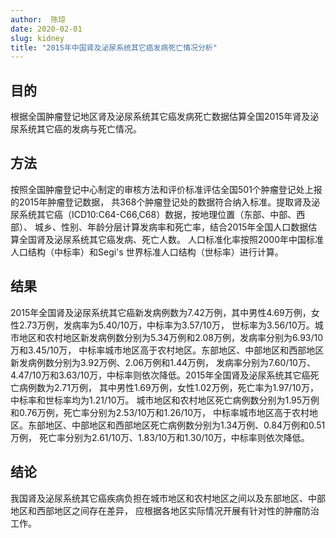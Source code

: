 ```yaml
---
author:  陈琼
date: 2020-02-01
slug: kidney
title: "2015年中国肾及泌尿系统其它癌发病死亡情况分析"
---
```


## 目的 
根据全国肿瘤登记地区肾及泌尿系统其它癌发病死亡数据估算全国2015年肾及泌尿系统其它癌的发病与死亡情况。

## 方法 
按照全国肿瘤登记中心制定的审核方法和评价标准评估全国501个肿瘤登记处上报的2015年肿瘤登记数据，
共368个肿瘤登记处的数据符合纳入标准。提取肾及泌尿系统其它癌（ICD10:C64-C66,C68）数据，按地理位置（东部、中部、西部）、
城乡、性别、年龄分层计算发病率和死亡率，结合2015年全国人口数据估算全国肾及泌尿系统其它癌发病、死亡人数。
人口标准化率按照2000年中国标准人口结构（中标率）和Segi's 世界标准人口结构（世标率）进行计算。 

## 结果 
2015年全国肾及泌尿系统其它癌新发病例数为7.42万例，其中男性4.69万例，女性2.73万例，发病率为5.40/10万，中标率为3.57/10万，
世标率为3.56/10万。城市地区和农村地区新发病例数分别为5.34万例和2.08万例，发病率分别为6.93/10万和3.45/10万，
中标率城市地区高于农村地区。东部地区、中部地区和西部地区新发病例数分别为3.92万例、2.06万例和1.44万例，
发病率分别为7.60/10万、4.47/10万和3.63/10万，中标率则依次降低。2015年全国肾及泌尿系统其它癌死亡病例数为2.71万例，
其中男性1.69万例，女性1.02万例，死亡率为1.97/10万，中标率和世标率均为1.21/10万。
城市地区和农村地区死亡病例数分别为1.95万例和0.76万例，死亡率分别为2.53/10万和1.26/10万，
中标率城市地区高于农村地区。东部地区、中部地区和西部地区死亡病例数分别为1.34万例、0.84万例和0.51万例，
死亡率分别为2.61/10万、1.83/10万和1.30/10万，中标率则依次降低。

## 结论 
我国肾及泌尿系统其它癌疾病负担在城市地区和农村地区之间以及东部地区、中部地区和西部地区之间存在差异，
应根据各地区实际情况开展有针对性的肿瘤防治工作。
